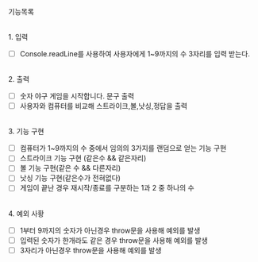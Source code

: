 기능목록

<br>
1. 입력
   
   - [ ] Console.readLine를 사용하여 사용자에게 1~9까지의 수 3자리를 입력 받는다.

<br>   
2. 출력

- [ ] 숫자 야구 게임을 시작합니다. 문구 출력
- [ ] 사용자와 컴퓨터를 비교해 스트라이크,볼,낫싱,정답을 출력

<br>
3. 기능 구현
   
   - [ ] 컴퓨터가 1~9까지의 수 중에서 임의의 3가지를 랜덤으로 얻는 기능 구현
   - [ ] 스트라이크 기능 구현 (같은수 && 같은자리)
   - [ ] 볼 기능 구현(같은 수 && 다른자리)
   - [ ] 낫싱 기능 구현(같은수가 전혀없다)
   - [ ] 게임이 끝난 경우 재시작/종료를 구분하는 1과 2 중 하나의 수

<br>
4. 예외 사황

- [ ] 1부터 9까지의 숫자가 아닌경우 throw문을 사용해 예외를 발생
- [ ] 입력된 숫자가 한개라도 같은 경우 throw문을 사용해 예외를 발생
- [ ] 3자리가 아닌경우 throw문을 사용해 예외를 발생
